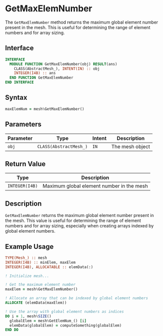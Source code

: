 # GetMaxElemNumber

The `GetMaxElemNumber` method returns the maximum global element number present in the mesh. This is useful for determining the range of element numbers and for array sizing.

## Interface

```fortran
INTERFACE
  MODULE FUNCTION GetMaxElemNumber(obj) RESULT(ans)
    CLASS(AbstractMesh_), INTENT(IN) :: obj
    INTEGER(I4B) :: ans
  END FUNCTION GetMaxElemNumber
END INTERFACE
```

## Syntax

```fortran
maxElemNum = mesh%GetMaxElemNumber()
```

## Parameters

| Parameter | Type                   | Intent | Description     |
| --------- | ---------------------- | ------ | --------------- |
| `obj`     | `CLASS(AbstractMesh_)` | `IN`   | The mesh object |

## Return Value

| Type           | Description                               |
| -------------- | ----------------------------------------- |
| `INTEGER(I4B)` | Maximum global element number in the mesh |

## Description

`GetMaxElemNumber` returns the maximum global element number present in the mesh. This value is useful for determining the range of element numbers and for array sizing, especially when creating arrays indexed by global element numbers.

## Example Usage

```fortran
TYPE(Mesh_) :: mesh
INTEGER(I4B) :: minElem, maxElem
INTEGER(I4B), ALLOCATABLE :: elemData(:)

! Initialize mesh...

! Get the maximum element number
maxElem = mesh%GetMaxElemNumber()

! Allocate an array that can be indexed by global element numbers
ALLOCATE (elemData(maxElem))

! Use the array with global element numbers as indices
DO i = 1, mesh%SIZE()
  globalElem = mesh%GetElemNum_() [i]
  elemData(globalElem) = computeSomething(globalElem)
END DO
```
